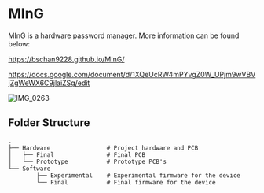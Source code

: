# MInG
MInG is a hardware password manager. More information can be found below: 

https://bschan9228.github.io/MInG/

https://docs.google.com/document/d/1XQeUcRW4mPYvgZ0W_UPjm9wVBVjZgWeWX6C9jlaiZSg/edit


![IMG_0263](https://user-images.githubusercontent.com/72418944/224595578-f3e10ea8-f130-46e8-badf-b06925e4d3ab.jpg)

## Folder Structure
    .
    ├── Hardware                # Project hardware and PCB
    │   ├── Final               # Final PCB 
    │   └── Prototype           # Prototype PCB's
    └── Software
            ├── Experimental    # Experimental firmware for the device
            └── Final           # Final firmware for the device

